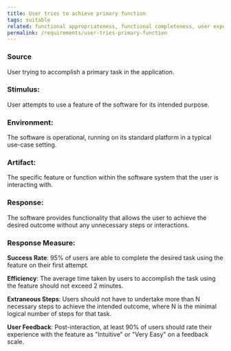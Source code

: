 ```yaml
---
title: User tries to achieve primary function
tags: suitable
related: functional appropriateness, functional completeness, user experience 
permalink: /requirements/user-tries-primary-function
---
```


<div class="quality-requirement" markdown="1">

### Source 
User trying to accomplish a primary task in the application.

### Stimulus: 
User attempts to use a feature of the software for its intended purpose.

### Environment: 
The software is operational, running on its standard platform in a typical use-case setting.

### Artifact: 
The specific feature or function within the software system that the user is interacting with.

### Response: 
The software provides functionality that allows the user to achieve the desired outcome without any unnecessary steps or interactions.

### Response Measure:

**Success Rate**: 95% of users are able to complete the desired task using the feature on their first attempt.

**Efficiency**: The average time taken by users to accomplish the task using the feature should not exceed 2 minutes.

**Extraneous Steps**: Users should not have to undertake more than N necessary steps to achieve the intended outcome, where N is the minimal logical number of steps for that task.

**User Feedback**: Post-interaction, at least 90% of users should rate their experience with the feature as "Intuitive" or "Very Easy" on a feedback scale.

</div><br>




